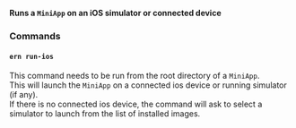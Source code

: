 **Runs a `MiniApp` on an iOS simulator or connected device**  

### Commands

#### `ern run-ios`  

This command needs to be run from the root directory of a `MiniApp`.  
This will launch the `MiniApp` on a connected ios device or running simulator (if any).  
If there is no connected ios device, the command will ask to select a simulator to launch from the list of installed images.